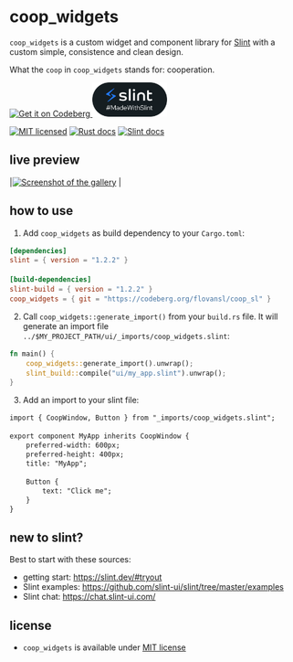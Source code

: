<!--
SPDX-FileCopyrightText: 2022 Florian Blasius <co_sl@tutanota.com>
SPDX-License-Identifier: MIT
-->

# coop_widgets

`coop_widgets` is a custom widget and component library for [Slint](https://slint.dev/) with a custom simple, consistence and clean design.

What the `coop` in `coop_widgets` stands for: cooperation.

<a href="https://codeberg.org/flovansl/coop_sl">
    <img alt="Get it on Codeberg" src="https://get-it-on.codeberg.org/get-it-on-blue-on-white.png" height="60">
</a>
<a href=https://slint.dev">
    <img alt="#MadeWithSlint" src="https://raw.githubusercontent.com/slint-ui/slint/master/logo//MadeWithSlint-logo-light.svg" height="60">
</a>

[![MIT licensed](https://img.shields.io/badge/license-MIT-blue.svg)](../../LICENSES/MIT.txt)
[![Rust docs](https://img.shields.io/badge/docs-rust-orange.svg)](https://flovansl.codeberg.page/coop_sl/snapshots/main/docs/rust/coop_widgets/)
[![Slint docs](https://img.shields.io/badge/docs-slint-blue.svg)](https://flovansl.codeberg.page/coop_sl/snapshots/main/docs/slint/coop_widgets/)


## live preview

|[![Screenshot of the gallery](https://codeberg.org/flovansl/pages/attachments/2501a785-2b21-40d8-91c7-85fee14f0045 "gallery")](https://flovansl.codeberg.page/coop_sl/snapshots/main/demos/gallery/) |


## how to use

1. Add `coop_widgets` as build dependency to your `Cargo.toml`:

```toml
[dependencies]
slint = { version = "1.2.2" }

[build-dependencies]
slint-build = { version = "1.2.2" }
coop_widgets = { git = "https://codeberg.org/flovansl/coop_sl" }
```

2. Call `coop_widgets::generate_import()` from your `build.rs` file. It will generate an import file `../$MY_PROJECT_PATH/ui/_imports/coop_widgets.slint`:

```rust
fn main() {
    coop_widgets::generate_import().unwrap();
    slint_build::compile("ui/my_app.slint").unwrap();
}
```

3. Add an import to your slint file:

```slint,no-preview
import { CoopWindow, Button } from "_imports/coop_widgets.slint";

export component MyApp inherits CoopWindow {
    preferred-width: 600px;
    preferred-height: 400px;
    title: "MyApp";

    Button {
        text: "Click me";
    }
}
```

## new to slint?

Best to start with these sources:

* getting start: https://slint.dev/#tryout
* Slint examples: https://github.com/slint-ui/slint/tree/master/examples
* Slint chat: https://chat.slint-ui.com/

## license

* `coop_widgets` is available under [MIT license](LICENSE-MIT)